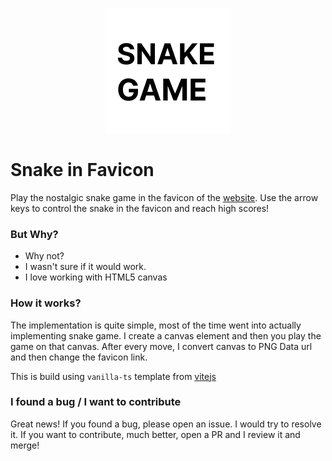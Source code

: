 <p align="center">
<img src="./favicon.png" alt="Snake Game">
</p>

# Snake in Favicon

Play the nostalgic snake game in the favicon of the [website](https://snake.apoorv.page). Use the arrow keys to control the snake in the favicon and reach high scores!

### But Why?

- Why not?
- I wasn't sure if it would work.
- I love working with HTML5 canvas

### How it works?

The implementation is quite simple, most of the time went into actually implementing snake game. I create a canvas element and then you play the game on that canvas. After every move, I convert canvas to PNG Data url and then change the favicon link.

This is build using `vanilla-ts` template from [vitejs](https://vitejs.dev/)

### I found a bug / I want to contribute

Great news! If you found a bug, please open an issue. I would try to resolve it. If you want to contribute, much better, open a PR and I review it and merge!
